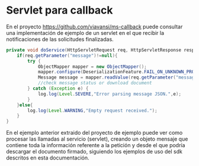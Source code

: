 # Servlet para callback

En el proyecto https://github.com/viavansi/ms-callback puede consultar una implementación de ejemplo de un servlet en el que recibir la notificaciones de las solicitudes finalizadas.

```java
private void doService(HttpServletRequest req, HttpServletResponse resp) {
    if(req.getParameter("message")!=null){
        try {
            ObjectMapper mapper = new ObjectMapper();
            mapper.configure(DeserializationFeature.FAIL_ON_UNKNOWN_PROPERTIES, false);
            Message message = mapper.readValue(req.getParameter("message"), Message.class);
            //check message status or download document
        } catch (Exception e) {
            log.log(Level.SEVERE,"Error parsing message JSON.",e);
        }
    }else{
        log.log(Level.WARNING,"Empty request received.");   
    }
}

```

En el ejemplo anterior extraido del proyecto de ejemplo puede ver como procesar las llamadas al servicio (servlet), creando un objeto mensaje que contiene toda la información referente a la petición y desde el que podría descargar el documento firmado, siguiendo los ejemplos de uso del sdk descritos en esta documentación.